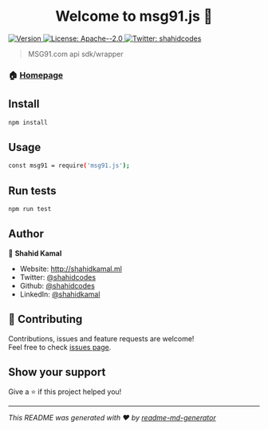 <h1 align="center">Welcome to msg91.js 👋</h1>
<p>
  <a href="https://www.npmjs.com/package/msg91.js" target="_blank">
    <img alt="Version" src="https://img.shields.io/npm/v/msg91.js.svg">
  </a>
  <a href="#" target="_blank">
    <img alt="License: Apache--2.0" src="https://img.shields.io/badge/License-Apache--2.0-yellow.svg" />
  </a>
  <a href="https://twitter.com/shahidcodes" target="_blank">
    <img alt="Twitter: shahidcodes" src="https://img.shields.io/twitter/follow/shahidcodes.svg?style=social" />
  </a>
</p>

> MSG91.com api sdk/wrapper

### 🏠 [Homepage](https://github.com/shahidcodes/msg91.js/blob/master/README.md)

## Install

```sh
npm install
```

## Usage

```sh
const msg91 = require('msg91.js');
```

## Run tests

```sh
npm run test
```

## Author

👤 **Shahid Kamal**

* Website: http://shahidkamal.ml
* Twitter: [@shahidcodes](https://twitter.com/shahidcodes)
* Github: [@shahidcodes](https://github.com/shahidcodes)
* LinkedIn: [@shahidkamal](https://linkedin.com/in/shahidkamal)

## 🤝 Contributing

Contributions, issues and feature requests are welcome!<br />Feel free to check [issues page](https://github.com/shahidcodes/msg91.js/issues). 

## Show your support

Give a ⭐️ if this project helped you!

***
_This README was generated with ❤️ by [readme-md-generator](https://github.com/kefranabg/readme-md-generator)_